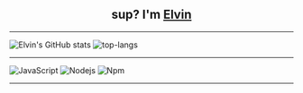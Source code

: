 <h2 align="center">sup? I'm <a href="https://github.com/ElvinLord31">Elvin</a></h2>
<p align="center">
  
 
</p>

---
![Elvin's GitHub stats](https://github-readme-stats.vercel.app/api?username=ElvinLord31&theme=dark&show_icons=true)
  <img src="https://github-readme-stats.vercel.app/api/top-langs/?username=ItzRazvyy&layout=compact&theme=dark" alt="top-langs" />
</p>

---

![JavaScript](https://img.shields.io/badge/-JavaScript-%23F7DF1C?style=flat-square&logo=javascript&logoColor=000000&labelColor=%23F7DF1C&color=%23FFCE5A)
![Nodejs](https://img.shields.io/badge/-Nodejs-339933?style=flat-square&logo=Node.js&logoColor=ffffff)
![Npm](https://img.shields.io/badge/-npm-CB3837?style=flat-square&logo=npm)

---
